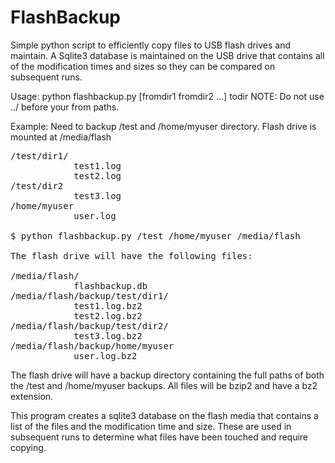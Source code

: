 # FlashBackup
Simple python script to efficiently copy files to USB flash drives and maintain.  A Sqlite3 database is maintained on the USB drive that contains all of the modification times and sizes so they can be compared on subsequent runs.

Usage: python flashbackup.py [fromdir1 fromdir2 ...] todir
NOTE: Do not use ../ before your from paths.

Example: Need to backup /test and /home/myuser directory.  Flash drive is mounted at /media/flash
<pre>
/test/dir1/
            test1.log
            test2.log
/test/dir2
            test3.log
/home/myuser
            user.log

$ python flashbackup.py /test /home/myuser /media/flash

The flash drive will have the following files:

/media/flash/
            flashbackup.db
/media/flash/backup/test/dir1/
            test1.log.bz2
            test2.log.bz2
/media/flash/backup/test/dir2/
            test3.log.bz2
/media/flash/backup/home/myuser
            user.log.bz2
</pre>

The flash drive will have a backup directory containing the full paths of both the /test and /home/myuser backups.
All files will be bzip2 and have a bz2 extension.

This program creates a sqlite3 database on the flash media that contains a list of the files and the
modification time and size.  These are used in subsequent runs to determine what files have been touched and require copying.

